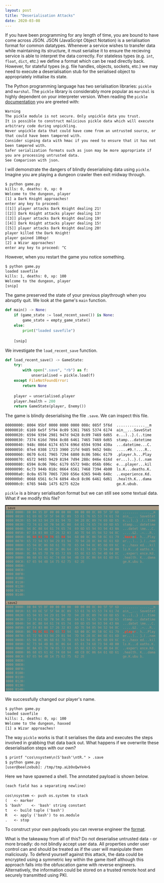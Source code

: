 ```yaml
---
layout: post
title: "Deserialisation Attacks"
date: 2020-03-08
---
```


If you have been programming for any length of time, you are bound to have come across JSON. JSON (JavaScript Object Notation) is a serialisation format for common datatypes. Whenever a service wishes to transfer data while maintaining its structure, it must serialise it to ensure the recieving service is able to interpret the data correctly. For stateless types (e.g. `int`, `float`, `dict`, etc.) we define a format which can be read directly back. However, for stateful types (e.g. file handles, objects, sockets, etc.) we may need to execute a deserialisation stub for the serialised object to appropriately initialise its state.

The Python programming language has two serialisation libraries: `pickle` and `marshal`. The `pickle` library is considerably more popular as `marshal` is highly dependent on your interpreter version. When reading the `pickle` [documentation](https://docs.python.org/3/library/pickle.html) you are greeted with:

```
Warning
The pickle module is not secure. Only unpickle data you trust.
It is possible to construct malicious pickle data which will execute arbitrary code during unpickling.
Never unpickle data that could have come from an untrusted source, or that could have been tampered with.
Consider signing data with hmac if you need to ensure that it has not been tampered with.
Safer serialization formats such as json may be more appropriate if you are processing untrusted data.
See Comparison with json.
```

I will demonstrate the dangers of blindly deserialising data using `pickle`. Imagine you are playing a dungeon crawler then exit midway through.

```console
$ python game.py
kills: 0, deaths: 0, xp: 0
Welcome to the dungeon, player
[1] a Dark Knight approaches!
enter any key to proceed:
[[1]] player attacks Dark Knight dealing 21!
[[2]] Dark Knight attacks player dealing 13!
[[3]] player attacks Dark Knight dealing 19!
[[4]] Dark Knight attacks player dealing 15!
[[5]] player attacks Dark Knight dealing 20!
player killed the Dark Knight!
player gained 100xp!
[2] a Wizar approaches!
enter any key to proceed: ^C
```

However, when you restart the game you notice something.

```console
$ python game.py
loaded savefile
kills: 1, deaths: 0, xp: 100
Welcome to the dungeon, player
[snip]
```

The game preserved the state of your previous playthrough when you abruptly quit. We look at the game's `main` function.

```python
def main() -> None:
    if (game_state := load_recent_save()) is None:
        game_state = empty_game_state()
    else:
        print("loaded savefile")

    [snip]
```

We investigate the `load_recent_save` function.

```python
def load_recent_save() -> GameState:
    try:
        with open(".save", "rb") as f:
            unserialised = pickle.load(f)
    except FileNotFoundError:
        return None

    player = unserialised.player
    player.health = 200
    return GameState(player, Enemy())
```

The game is blindly deserialising the file `.save`. We can inspect this file.

```
00000000: 8004 95bf 0000 0000 0000 008c 085f 5f6d  .............__m
00000010: 6169 6e5f 5f94 8c09 5361 7665 5374 6174  ain__...SaveStat
00000020: 6594 9394 2981 947d 9428 8c09 7469 6d65  e...)..}.(..time
00000030: 7374 616d 7094 8c08 6461 7465 7469 6d65  stamp...datetime
00000040: 948c 0864 6174 6574 696d 6594 9394 430a  ...datetime...C.
00000050: 07e4 0308 1723 3900 21fd 9485 9452 948c  .....#9.!....R..
00000060: 0670 6c61 7965 7294 6800 8c06 506c 6179  .player.h...Play
00000070: 6572 9493 9429 8194 7d94 288c 046e 616d  er...)..}.(..nam
00000080: 6594 8c06 706c 6179 6572 948c 056b 696c  e...player...kil
00000090: 6c73 944b 018c 0664 6561 7468 7394 4b00  ls.K...deaths.K.
000000a0: 8c0a 6578 7065 7269 656e 6365 944b 648c  ..experience.Kd.
000000b0: 0668 6561 6c74 6894 4bc8 8c06 6461 6d61  .health.K...dama
000000c0: 6765 944b 1475 6275 622e                 ge.K.ubub.
```

`pickle` is a binary serialisation format but we can still see some textual data. What if we modify this file?

![bindiff of save files](/blog/assets/images/deserialisation_bindiff.png)

We successfully changed our player's name.

```console
$ python game.py
loaded savefile
kills: 1, deaths: 0, xp: 100
Welcome to the dungeon, haxxed
[1] a Wizar approaches!
```

The way `pickle` works is that it serialises the data and executes the steps involved in grabbing that data back out. What happens if we overwrite these deserialisation steps with our own?

```console
$ printf "cos\nsystem\n(S'bash'\ntR." > .save
$ python game.py
[user@beelzebub]: /tmp/tmp.aLb9xQwYe4>$
```

Here we have spawned a shell. The annotated payload is shown below.

```
(each field has a separating newline)

cos\nsystem <- push os.system to stack
(   <- marker
S 'bash'    <- 'bash' string constant
t   <- build tuple ('bash')
R   <- apply ('bash') to os.module
.   <- stop
```

To construct your own payloads you can reverse engineer the [format](https://github.com/python/cpython/blob/master/Lib/pickletools.py).

What is the takeaway from all of this? Do not deserialise untrusted data - or more broadly: do not blindly accept user data. All properties under user control can and should be treated as if the user will manipulate them maliciously. To defend yourself against this attack, the data could be encrypted using a symmetric key within the game itself although this approach falls into the obfuscation game with reverse engineers. Alternatively, the information could be stored on a trusted remote host and securely transmitted using PKI.

